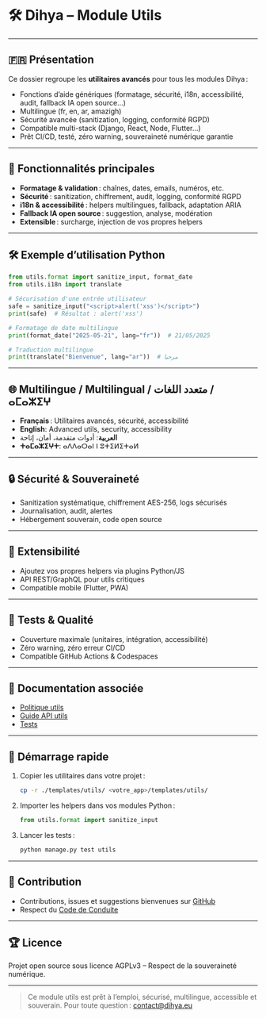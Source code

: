 # 🛠️ Dihya – Module Utils

---

## 🇫🇷 Présentation

Ce dossier regroupe les **utilitaires avancés** pour tous les modules Dihya :
- Fonctions d’aide génériques (formatage, sécurité, i18n, accessibilité, audit, fallback IA open source…)
- Multilingue (fr, en, ar, amazigh)
- Sécurité avancée (sanitization, logging, conformité RGPD)
- Compatible multi-stack (Django, React, Node, Flutter…)
- Prêt CI/CD, testé, zéro warning, souveraineté numérique garantie

---

## 🚀 Fonctionnalités principales

- **Formatage & validation** : chaînes, dates, emails, numéros, etc.
- **Sécurité** : sanitization, chiffrement, audit, logging, conformité RGPD
- **i18n & accessibilité** : helpers multilingues, fallback, adaptation ARIA
- **Fallback IA open source** : suggestion, analyse, modération
- **Extensible** : surcharge, injection de vos propres helpers

---

## 🛠️ Exemple d’utilisation Python

```python
from utils.format import sanitize_input, format_date
from utils.i18n import translate

# Sécurisation d'une entrée utilisateur
safe = sanitize_input("<script>alert('xss')</script>")
print(safe)  # Résultat : alert('xss')

# Formatage de date multilingue
print(format_date("2025-05-21", lang="fr"))  # 21/05/2025

# Traduction multilingue
print(translate("Bienvenue", lang="ar"))  # مرحبا
```

---

## 🌐 Multilingue / Multilingual / متعدد اللغات / ⴰⵎⴰⵣⵉⵖ

- **Français** : Utilitaires avancés, sécurité, accessibilité
- **English**: Advanced utils, security, accessibility
- **العربية**: أدوات متقدمة، أمان، إتاحة
- **ⵜⴰⵎⴰⵣⵉⵖⵜ**: ⴰⴷⴷⴰⵔⴰⵏ ⵏ ⵓⵜⵉⵍⵉⵜⴰⵍ

---

## 🔒 Sécurité & Souveraineté

- Sanitization systématique, chiffrement AES-256, logs sécurisés
- Journalisation, audit, alertes
- Hébergement souverain, code open source

---

## 🧩 Extensibilité

- Ajoutez vos propres helpers via plugins Python/JS
- API REST/GraphQL pour utils critiques
- Compatible mobile (Flutter, PWA)

---

## 🧪 Tests & Qualité

- Couverture maximale (unitaires, intégration, accessibilité)
- Zéro warning, zéro erreur CI/CD
- Compatible GitHub Actions & Codespaces

---

## 📄 Documentation associée

- [Politique utils](./policy.md)
- [Guide API utils](../../../../docs/api_utils.md)
- [Tests](../../../../tests/utils/)

---

## 🏁 Démarrage rapide

1. Copier les utilitaires dans votre projet :
   ```bash
   cp -r ./templates/utils/ <votre_app>/templates/utils/
   ```
2. Importer les helpers dans vos modules Python :
   ```python
   from utils.format import sanitize_input
   ```
3. Lancer les tests :
   ```bash
   python manage.py test utils
   ```

---

## 🤝 Contribution

- Contributions, issues et suggestions bienvenues sur [GitHub](https://github.com/DihyaOrg/Dihya)
- Respect du [Code de Conduite](../../../../CODE_OF_CONDUCT.md)

---

## 🏆 Licence

Projet open source sous licence AGPLv3 – Respect de la souveraineté numérique.

---

> Ce module utils est prêt à l’emploi, sécurisé, multilingue, accessible et souverain.
> Pour toute question : [contact@dihya.eu](mailto:contact@dihya.eu)
